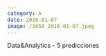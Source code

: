 ```yaml
--- 
category: A 
date: 2016-01-07 
image: /1650_2016-01-07.jpeg 
--- 
```


Data&Analytics - 5 predicciones